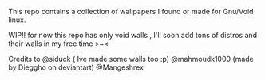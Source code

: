 This repo contains a collection of wallpapers I found or made for Gnu/Void linux.<br>

WIP!! for now this repo has only void walls , I'll soon add tons of distros and their walls in my free time >~<

Credits to 
@siduck ( Ive made some walls too :p) 
@mahmoudk1000 
(made by Dieggho on deviantart)
@Mangeshrex 
